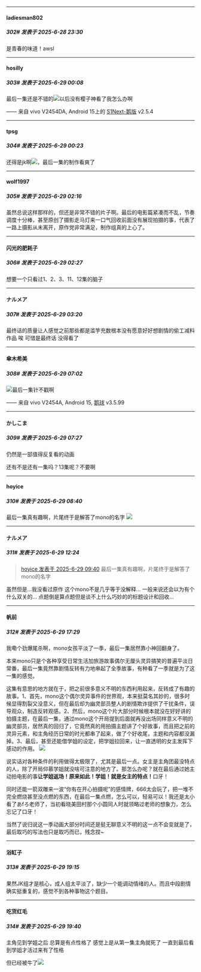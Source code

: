 ﻿
*****

####  ladiesman802  
##### 302#       发表于 2025-6-28 23:30

是青春的味道！awsl


*****

####  hosilly  
##### 303#       发表于 2025-6-29 00:08

最后一集还是不错的<img src="https://static.stage1st.com/image/smiley/face2017/033.png" referrerpolicy="no-referrer">以后没有樱子神看了我怎么办啊

—— 来自 vivo V2454DA, Android 15上的 [S1Next-鹅版](https://github.com/ykrank/S1-Next/releases) v2.5.4


*****

####  tpsg  
##### 304#       发表于 2025-6-29 00:23

还得是jk啊<img src="https://static.stage1st.com/image/smiley/face2017/074.png" referrerpolicy="no-referrer">，最后一集的制作看爽了


*****

####  wolf1997  
##### 305#       发表于 2025-6-29 02:16

虽然总说这样那样的，但还是非常不错的片子啊。最后的电影篇紧凑而不乱，节奏调度十分棒，甚至原创了摄影走马灯来一口气回收前面没有展现拍摄的事，代表了一路上摄影从未离开，原作党非常满足，制作组真的上心了。


*****

####  闪光的肥耗子  
##### 306#       发表于 2025-6-29 02:27

想要一个只看过1、2、3、11、12集的脑子


*****

####  ナルメア  
##### 307#       发表于 2025-6-29 03:20

最终话的质量让人感觉之前那些都是滥竽充数根本没有愿意好好想剧情的偷工减料作品
唉 
可惜是最终话 没得看了 


*****

####  傘木希美  
##### 308#       发表于 2025-6-29 07:02

<img src="https://static.stage1st.com/image/smiley/face2017/009.gif" referrerpolicy="no-referrer">最后一集针不戳啊

—— 来自 vivo V2454A, Android 15, [鹅球](https://www.pgyer.com/GcUxKd4w) v3.5.99


*****

####  かしこま  
##### 309#       发表于 2025-6-29 07:27

仍然是一部值得反复看的动画

还有不是还有一集吗？13集呢？不要啊


*****

####  hoyice  
##### 310#       发表于 2025-6-29 08:40

最后一集真有趣啊，片尾终于是解答了mono的名字
<img src="https://p.sda1.dev/25/b5f1bbd00e1d072e5d6faf497e76a3f1/image.jpg" referrerpolicy="no-referrer">


*****

####  ナルメア  
##### 311#       发表于 2025-6-29 12:24

<blockquote><a href="httphttps://stage1st.com/2b/forum.php?mod=redirect&amp;goto=findpost&amp;pid=68017094&amp;ptid=2176537" target="_blank">hoyice 发表于 2025-6-29 09:40</a>
最后一集真有趣啊，片尾终于是解答了mono的名字</blockquote>
虽然但是…我没看过原作
这个mono不是几乎等于没解释…
一般来说还会以为有个什么双关的…
点题倒是算点题但是谈不上什么巧妙的的标题设计和回收…


*****

####  帆前  
##### 312#       发表于 2025-6-29 17:29

我嘞个劲爆尾杀啊，mono女孩平淡了一季，最后一集居然靠小神回翻身了。

本来mono只是个各种享受日常生活加旅游故事偶尔无厘头灵异搞笑的普遍平淡日常番，最后一集竟然靠剧情反转有力地串起了全季故事，有种看了一季就是为了这一集的感觉。

这集有意思的地方就在于，把之前很多意义不明的东西利用起来，反转成了有趣的故事。1、首先，mono这个偶尔灵异事件的世界观，本来挺莫名其妙的，很多时候显得割裂又没意义，但在最后却为幽灵部员整人的剧情欺诈提供了干扰条件，误导观众，制造反转观感。2、然后，mono这个片大部分时候根本就没在好好讲的拍摄主题，在最后一集，通过mono这个开局提到后面就再没出场同样意义不明的幽灵部员，居然真的回归了，它竟然真的用拍摄主题讲了个好故事，而且把之前的灵异元素，和主角经历日常的时光都串了起来，做了个好收尾，主题和内容都没漏掉。3、最后，甚至还能借学姐的设定，把学姐拉回来，让一直透明的女主发挥下感动的作用。
<img src="https://p.sda1.dev/25/b0cc20682a9fbdcf3f8ee7b3f685e5de/IMG_20250629_170409.jpg" referrerpolicy="no-referrer">

说实话对各种条件的利用做得太极限了，尤其是最后一点。女主是主角团最没特点的人，除了开局仰慕学姐就没啥可注意的地方了。那怎么办呢？就在最后通过她主动拍电影的事<strong>让学姐返场！原来如此！学姐！就是女主的特点！</strong>口牙！

同时还能一箭双雕来一波“你有在开心拍摄呢”的感情牌，666太会玩了，把一堆不完全燃烧甚至没点燃的东西，在最后一集点燃，怎么可以，轻易可以！我还是太小看了あfろ老师了，当初看晓美田村那个小圆同人时就领略过老师的想象力，怎么忘记了口牙！

当然了说归说这一季动画大部分时间还是挺无聊意义不明的这一点不会变就是了，最后取巧的写法也只是取巧而已，残念捏~


*****

####  浴缸子  
##### 313#       发表于 2025-6-29 19:15

果然JK组才是核心，成人组太平淡了，缺少一个能调动情绪的人。而且中段剧情确实挺重复的，感觉不到各种事物这个题目。


*****

####  吃货红毛  
##### 314#       发表于 2025-6-29 19:40

主角见到学姐之后 总算是有点性格了 感觉上是从第一集主角就死了 一直到最后看到学姐才活过来有了性格

但已经被牛了<img src="https://static.stage1st.com/image/smiley/face2017/019.png" referrerpolicy="no-referrer">

